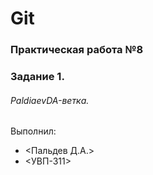 # Git
### Практическая работа №8
### Задание 1.
###### PaldiaevDA-ветка. 

Выполнил:
* <Пальдев Д.А.>
* <УВП-311>
